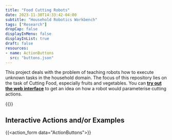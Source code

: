 ```yaml
---
title: "Food Cutting Robots"
date: 2023-11-30T14:33:42-04:00
subtitle: "Household Robotics Workbench"
tags: ["Research"]
dropCap: false
displayInMenu: false
displayInList: true
draft: false
resources:
- name: ActionButtons
  src: "buttons.json"
---
```


This project deals with the problem of teaching robots how to execute unknown tasks in the household domain.
The focus of this repository lies on the task of Cutting Food, especially fruits and vegetables.
You can
<a class="btn btn-success" target="_blank" href="https://food-ninja.github.io/FoodCutting/Webinterface.html"><b>try out the web interface</b></a>
to get an idea on how a robot would parameterise cutting actions.

<param class="hidde-after-preview">
{{<action_form data="ActionButtons">}}

<!--more-->


Interactive Actions and/or Examples
---

{{<action_form data="ActionButtons">}}

</br>
